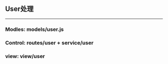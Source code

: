## User处理
---
### Modles: models/user.js
### Control: routes/user + service/user
### view: view/user